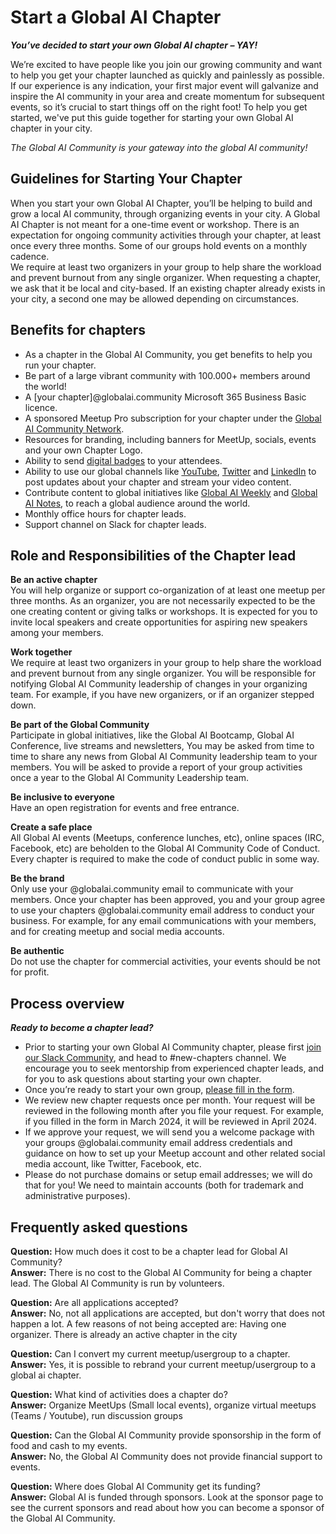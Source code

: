 # Start a Global AI Chapter

***You’ve decided to start your own Global AI chapter – YAY!***    
     
We’re excited to have people like you join our growing community and want to help you get your chapter launched as quickly and painlessly as possible. If our experience is any indication, your first major event will galvanize and inspire the AI community in your area and create momentum for subsequent events, so it’s crucial to start things off on the right foot!
To help you get started, we've put this guide together for starting your own Global AI chapter in your city. 
     
*The Global AI Community is your gateway into the global AI community!*

## Guidelines for Starting Your Chapter
When you start your own Global AI Chapter, you’ll be helping to build and grow a local AI community, through organizing events in your city.
A Global AI Chapter is not meant for a one-time event or workshop. There is an expectation for ongoing community activities through your chapter, at least once every three months. Some of our groups hold events on a monthly cadence.    
We require at least two organizers in your group to help share the workload and prevent burnout from any single organizer.
When requesting a chapter, we ask that it be local and city-based. If an existing chapter already exists in your city, a second one may be allowed depending on circumstances.

## Benefits for chapters
- As a chapter in the Global AI Community, you get benefits to help you run your chapter.
- Be part of a large vibrant community with 100.000+ members around the world!
- A [your chapter]@globalai.community Microsoft 365 Business Basic licence.
- A sponsored Meetup Pro subscription for your chapter under the [Global AI Community Network](https://www.meetup.com/pro/the-global-ai-community/).
- Resources for branding, including banners for MeetUp, socials, events and your own Chapter Logo.
- Ability to send [digital badges](https://globalai.community/badges/f6503dea-7129-4404-b6c8-a9ea38b644fb/) to your attendees.
- Ability to use our global channels like [YouTube](https://www.youtube.com/globalaicommunity), [Twitter](https://x.com/GlobAICommunity) and [LinkedIn](https://www.linkedin.com/company/global-ai-community) to post updates about your chapter and stream your video content.
- Contribute content to global initiatives like [Global AI Weekly](https://weekly.globalai.community/) and [Global AI Notes](https://www.youtube.com/playlist?list=PLMjtoLHNjR0sjqOFUpp0fhQwG-j861XEI), to reach a global audience around the world.
- Monthly office hours for chapter leads.
- Support channel on Slack for chapter leads.

## Role and Responsibilities of the Chapter lead
**Be an active chapter**    
You will help organize or support co-organization of at least one meetup per three months.
As an organizer, you are not necessarily expected to be the one creating content or giving talks or workshops. It is expected for you to invite local speakers and create opportunities for aspiring new speakers among your members.
   
**Work together**   
We require at least two organizers in your group to help share the workload and prevent burnout from any single organizer.
You will be responsible for notifying Global AI Community leadership of changes in your organizing team. For example, if you have new organizers, or if an organizer stepped down.
   
**Be part of the Global Community**    
Participate in global initiatives, like the Global AI Bootcamp, Global AI Conference, live streams and newsletters,
You may be asked from time to time to share any news from Global AI Community leadership team to your members.
You will be asked to provide a report of your group activities once a year to the Global AI Community Leadership team.
   
**Be inclusive to everyone**    
Have an open registration for events and free entrance.
   
**Create a safe place**    
All Global AI events (Meetups, conference lunches, etc), online spaces (IRC, Facebook, etc) are beholden to the Global AI Community Code of Conduct. Every chapter is required to make the code of conduct public in some way. 
   
**Be the brand**    
Only use your @globalai.community email to communicate with your members.
Once your chapter has been approved, you and your group agree to use your chapters @globalai.community email address to conduct your business. For example, for any email communications with your members, and for creating meetup and social media accounts.
   
**Be authentic**    
Do not use the chapter for commercial activities, your events should be not for profit.
   
## Process overview
***Ready to become a chapter lead?***

- Prior to starting your own Global AI Community chapter, please first [join our Slack Community](http://slack.globalai.community/), and head to #new-chapters channel. We encourage you to seek mentorship from experienced chapter leads, and for you to ask questions about starting your own chapter.
- Once you’re ready to start your own group, [please fill in the form](https://forms.office.com/e/zQAYMdiZr0).
- We review new chapter requests once per month. Your request will be reviewed in the following month after you file your request. For example, if you filled in the form in March 2024, it will be reviewed in April 2024.
- If we approve your request, we will send you a welcome package with your groups @globalai.community email address credentials and guidance on how to set up your Meetup account and other related social media account, like Twitter, Facebook, etc.
- Please do not purchase domains or setup email addresses; we will do that for you! We need to maintain accounts (both for trademark and administrative purposes).

## Frequently asked questions
**Question:** How much does it cost to be a chapter lead for Global AI Community?   
**Answer:** There is no cost to the Global AI Community for being a chapter lead. The Global AI Community is run by volunteers.
   
**Question:** Are all applications accepted?   
**Answer:** No, not all applications are accepted, but don't worry that does not happen a lot. 
A few reasons of not being accepted are:
Having one organizer.
There is already an active chapter in the city
   
**Question:**  Can I convert my current meetup/usergroup to a chapter.   
**Answer:** Yes, it is possible to rebrand your current meetup/usergroup to a global ai chapter. 
   
**Question:** What kind of activities does a chapter do?   
**Answer:** Organize MeetUps (Small local events), organize virtual meetups (Teams / Youtube), run discussion groups
   
**Question:** Can the Global AI Community provide sponsorship in the form of food and cash to my events.   
**Answer:** No, the Global AI Community does not provide financial support to events.
   
**Question:**  Where does Global AI Community get its funding?   
**Answer:** Global AI is funded through sponsors. Look at the sponsor page to see the current sponsors and read about how you can become a sponsor of the Global AI Community.